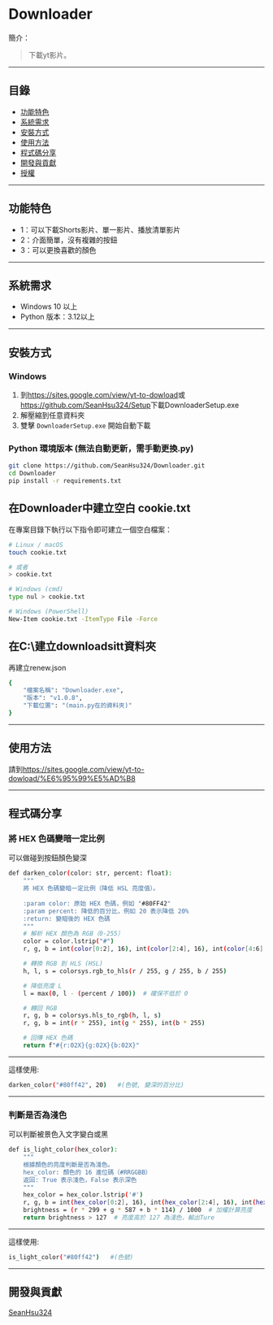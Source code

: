 # Downloader

簡介：
> 下載yt影片。

---

## 目錄

- [功能特色](#功能特色)
- [系統需求](#系統需求)
- [安裝方式](#安裝方式)
- [使用方法](#使用方法)
- [程式碼分享](#程式碼分享)
- [開發與貢獻](#開發與貢獻)
- [授權](#授權)

---

## 功能特色

- 1：可以下載Shorts影片、單一影片、播放清單影片
- 2：介面簡單，沒有複雜的按鈕
- 3：可以更換喜歡的顏色

---
## 系統需求

- Windows 10 以上
- Python 版本：3.12以上

---

## 安裝方式

### Windows

1. 到<https://sites.google.com/view/yt-to-dowload>或<https://github.com/SeanHsu324/Setup>下載DownloaderSetup.exe
2. 解壓縮到任意資料夾
3. 雙擊 `DownloaderSetup.exe` 開始自動下載

### Python 環境版本 (無法自動更新，需手動更換.py)

```bash
git clone https://github.com/SeanHsu324/Downloader.git
cd Downloader
pip install -r requirements.txt
```
## 在Downloader中建立空白 cookie.txt

在專案目錄下執行以下指令即可建立一個空白檔案：

```bash
# Linux / macOS
touch cookie.txt

# 或者
> cookie.txt

# Windows (cmd)
type nul > cookie.txt

# Windows (PowerShell)
New-Item cookie.txt -ItemType File -Force
```
## 在C:\建立downloadsitt資料夾
再建立renew.json
```bash
{
    "檔案名稱": "Downloader.exe",
    "版本": "v1.0.8",
    "下載位置": "(main.py在的資料夾)"
}
```
---
## 使用方法
 請到<https://sites.google.com/view/yt-to-dowload/%E6%95%99%E5%AD%B8>
 
---

## 程式碼分享

### 將 HEX 色碼變暗一定比例
可以做碰到按鈕顏色變深
```bash
def darken_color(color: str, percent: float):
    """
    將 HEX 色碼變暗一定比例（降低 HSL 亮度值）。
    
    :param color: 原始 HEX 色碼，例如 "#80FF42"
    :param percent: 降低的百分比，例如 20 表示降低 20%
    :return: 變暗後的 HEX 色碼
    """
    # 解析 HEX 顏色為 RGB（0-255）
    color = color.lstrip("#")
    r, g, b = int(color[0:2], 16), int(color[2:4], 16), int(color[4:6], 16)

    # 轉換 RGB 到 HLS (HSL)
    h, l, s = colorsys.rgb_to_hls(r / 255, g / 255, b / 255)

    # 降低亮度 L
    l = max(0, l - (percent / 100))  # 確保不低於 0

    # 轉回 RGB
    r, g, b = colorsys.hls_to_rgb(h, l, s)
    r, g, b = int(r * 255), int(g * 255), int(b * 255)

    # 回傳 HEX 色碼
    return f"#{r:02X}{g:02X}{b:02X}"
```
---
這樣使用:
```bash
darken_color("#80ff42", 20)   #(色號, 變深的百分比)
```
---
### 判斷是否為淺色
可以判斷被景色入文字變白或黑
```bash
def is_light_color(hex_color):
    """
    根據顏色的亮度判斷是否為淺色。
    hex_color: 顏色的 16 進位碼（#RRGGBB）
    返回: True 表示淺色，False 表示深色
    """
    hex_color = hex_color.lstrip('#')
    r, g, b = int(hex_color[0:2], 16), int(hex_color[2:4], 16), int(hex_color[4:6], 16)
    brightness = (r * 299 + g * 587 + b * 114) / 1000  # 加權計算亮度
    return brightness > 127  # 亮度高於 127 為淺色，輸出Ture
```
---
這樣使用:
```bash
is_light_color("#80ff42")   #(色號)
```
---
## 開發與貢獻
[SeanHsu324](https://github.com/SeanHsu324)
